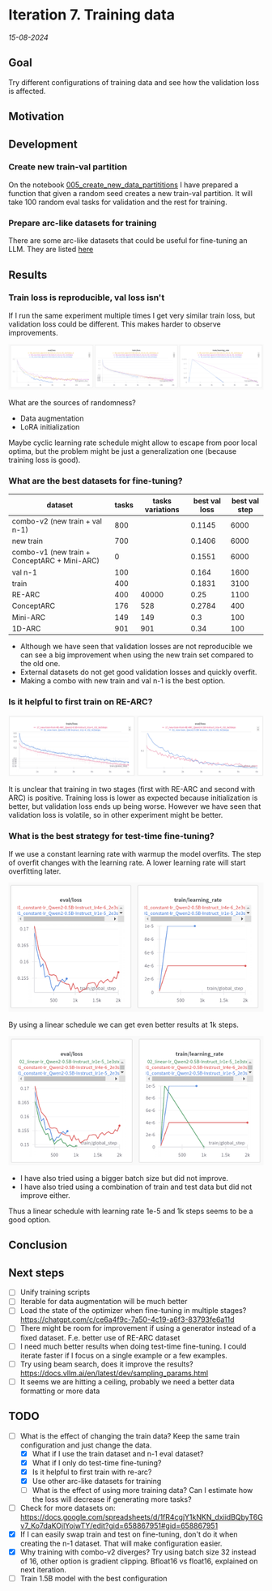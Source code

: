 # Iteration 7. Training data

_15-08-2024_

<!---
The work is done using short iterations. Each iteration needs to have a very
clear goal. This allows to gain greater knowledge of the problem on each iteration.
--->

## Goal

Try different configurations of training data and see how the validation loss is affected.

## Motivation

## Development

### Create new train-val partition

On the notebook [005_create_new_data_partititions](https://github.com/ironbar/arc24/blob/main/notebooks/005_create_new_data_partititions.ipynb) I have prepared a function
that given a random seed creates a new train-val partition. It will take 100 random eval tasks for validation and the rest for training.

### Prepare arc-like datasets for training

There are some arc-like datasets that could be useful for fine-tuning an LLM. They are listed [here](../02_Data_Understanding.md#external-data)

## Results

### Train loss is reproducible, val loss isn't

If I run the same experiment multiple times I get very similar train loss, but validation loss could be different.
This makes harder to observe improvements.

![val loss changes](res/2024-08-17-09-27-31.png)

What are the sources of randomness?

- Data augmentation
- LoRA initialization

Maybe cyclic learning rate schedule might allow to escape from poor local optima, but the problem might
be just a generalization one (because training loss is good).

### What are the best datasets for fine-tuning?

| dataset                                      | tasks | tasks variations | best val loss | best val step |
|----------------------------------------------|-------|------------------|---------------|---------------|
| combo-v2 (new train + val n-1)               | 800   |                  | 0.1145        | 6000          |
| new train                                    | 700   |                  | 0.1406        | 6000          |
| combo-v1 (new train + ConceptARC + Mini-ARC) | 0     |                  | 0.1551        | 6000          |
| val n-1                                      | 100   |                  | 0.164         | 1600          |
| train                                        | 400   |                  | 0.1831        | 3100          |
| RE-ARC                                       | 400   | 40000            | 0.25          | 1100          |
| ConceptARC                                   | 176   | 528              | 0.2784        | 400           |
| Mini-ARC                                     | 149   | 149              | 0.3           | 100           |
| 1D-ARC                                       | 901   | 901              | 0.34          | 100           |

- Although we have seen that validation losses are not reproducible we can see a big improvement
  when using the new train set compared to the old one.
- External datasets do not get good validation losses and quickly overfit.
- Making a combo with new train and val n-1 is the best option.

### Is it helpful to first train on RE-ARC?

![training from RE-ARC](res/2024-08-20-07-48-54.png)

It is unclear that training in two stages (first with RE-ARC and second with ARC) is positive. Training loss
is lower as expected because initialization is better, but validation loss ends up being worse. However
we have seen that validation loss is volatile, so in other experiment might be better.

### What is the best strategy for test-time fine-tuning?

If we use a constant learning rate with warmup the model overfits. The step of overfit changes with
the learning rate. A lower learning rate will start overfitting later.

![Overfit](res/2024-08-21-15-29-16.png)

By using a linear schedule we can get even better results at 1k steps.

![linear is better](res/2024-08-21-15-30-02.png)

- I have also tried using a bigger batch size but did not improve.
- I have also tried using a combination of train and test data but did not improve either.

Thus a linear schedule with learning rate 1e-5 and 1k steps seems to be a good option.

## Conclusion

## Next steps

- [ ] Unify training scripts
- [ ] Iterable for data augmentation will be much better
- [ ] Load the state of the optimizer when fine-tuning in multiple stages? https://chatgpt.com/c/ce6a4f9c-7a50-4c19-a6f3-83793fe6a11d
- [ ] There might be room for improvement if using a generator instead of a fixed dataset. F.e. better use of RE-ARC dataset
- [ ] I need much better results when doing test-time fine-tuning. I could iterate faster if I focus on a single example or a few examples.
- [ ] Try using beam search, does it improve the results? https://docs.vllm.ai/en/latest/dev/sampling_params.html
- [ ] It seems we are hitting a ceiling, probably we need a better data formatting or more data

## TODO

- [ ] What is the effect of changing the train data? Keep the same train configuration and just change the data.
  - [x] What if I use the train dataset and n-1 eval dataset?
  - [x] What if I only do test-time fine-tuning?
  - [x] Is it helpful to first train with re-arc?
  - [x] Use other arc-like datasets for training
  - [ ] What is the effect of using more training data? Can I estimate how the loss will decrease if generating more tasks?
- [ ] Check for more datasets on: https://docs.google.com/spreadsheets/d/1fR4cgjY1kNKN_dxiidBQbyT6Gv7_Ko7daKOjlYojwTY/edit?gid=658867951#gid=658867951
- [x] If I can easily swap train and test on fine-tuning, don't do it when creating the n-1 dataset. That will make configuration easier.
- [x] Why training with combo-v2 diverges? Try using batch size 32 instead of 16, other option is gradient clipping. Bfloat16 vs float16, explained on next iteration.
- [ ] Train 1.5B model with the best configuration